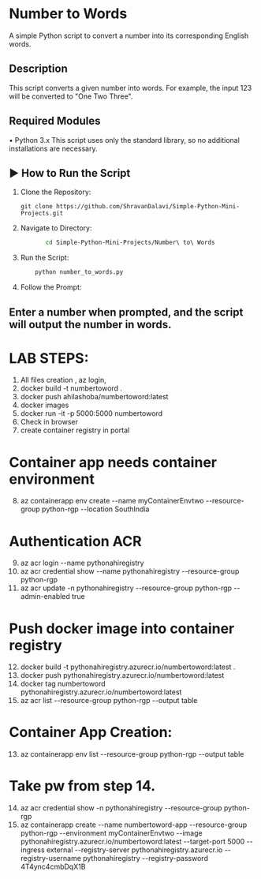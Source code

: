 # Number to Words
A simple Python script to convert a number into its corresponding English words.

## Description
This script converts a given number into words. For example, the input 123 will be converted to "One Two Three".

## Required Modules
• Python 3.x
This script uses only the standard library, so no additional installations are necessary.

## ▶️ How to Run the Script
1. Clone the Repository:
   ```
   git clone https://github.com/ShravanDalavi/Simple-Python-Mini-Projects.git
   ```
2. Navigate to Directory:
   ```bash 
          cd Simple-Python-Mini-Projects/Number\ to\ Words
   ```
3. Run the Script:
   ```bash 
       python number_to_words.py
   ```

4. Follow the Prompt: 

Enter a number when prompted, and the script will output the number in words.
---------------------
# LAB STEPS:
1. All files creation , az login,
2. docker build -t numbertoword .
3. docker push ahilashoba/numbertoword:latest
4. docker images
5. docker run -it -p 5000:5000 numbertoword
6. Check in browser
7. create container registry in portal

# Container app needs container environment
8. az containerapp env create --name myContainerEnvtwo --resource-group python-rgp --location SouthIndia
# Authentication ACR
9. az acr login --name pythonahiregistry
10. az acr credential show --name pythonahiregistry --resource-group python-rgp
11. az acr update -n pythonahiregistry --resource-group python-rgp --admin-enabled true


# Push docker image into container registry
12. docker build -t pythonahiregistry.azurecr.io/numbertoword:latest .
13. docker push pythonahiregistry.azurecr.io/numbertoword:latest
14. docker tag numbertoword pythonahiregistry.azurecr.io/numbertoword:latest
15. az acr list  --resource-group python-rgp --output table
# Container App Creation:
13.  az containerapp env list --resource-group python-rgp --output table
# Take pw from step 14.
14. az acr credential show -n pythonahiregistry --resource-group python-rgp
15. az containerapp create --name numbertoword-app --resource-group python-rgp --environment myContainerEnvtwo --image pythonahiregistry.azurecr.io/numbertoword:latest --target-port 5000 --ingress external --registry-server pythonahiregistry.azurecr.io --registry-username pythonahiregistry --registry-password 4T4ync4cmbDqX1B

